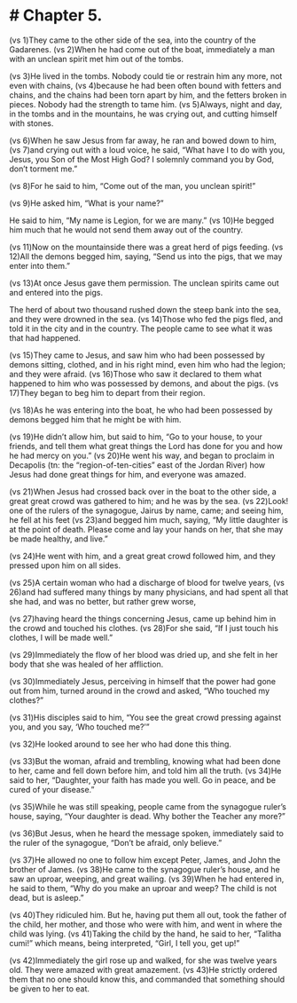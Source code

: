 # # Chapter 5.

(vs 1)They came to the other side of the sea, into the country of the Gadarenes.  (vs 2)When he had come out of the boat, immediately a man with an unclean spirit met him out of the tombs.  

(vs 3)He lived in the tombs. Nobody could tie or restrain him any more, not even with chains,  (vs 4)because he had been often bound with fetters and chains, and the chains had been torn apart by him, and the fetters broken in pieces. Nobody had the strength to tame him.  (vs 5)Always, night and day, in the tombs and in the mountains, he was crying out, and cutting himself with stones.  

(vs 6)When he saw Jesus from far away, he ran and bowed down to him,  (vs 7)and crying out with a loud voice, he said, “What have I to do with you, Jesus, you Son of the Most High God? I solemnly command you by God, don’t torment me.”  

(vs 8)For he said to him, “Come out of the man, you unclean spirit!”  

(vs 9)He asked him, “What is your name?” 

He said to him, “My name is Legion, for we are many.”  (vs 10)He begged him much that he would not send them away out of the country.  

(vs 11)Now on the mountainside there was a great herd of pigs feeding.  (vs 12)All the demons begged him, saying, “Send us into the pigs, that we may enter into them.”  

(vs 13)At once Jesus gave them permission. The unclean spirits came out and entered into the pigs. 

The herd of about two thousand rushed down the steep bank into the sea, and they were drowned in the sea.  (vs 14)Those who fed the pigs fled, and told it in the city and in the country. The people came to see what it was that had happened.  

(vs 15)They came to Jesus, and saw him who had been possessed by demons sitting, clothed, and in his right mind, even him who had the legion; and they were afraid.  (vs 16)Those who saw it declared to them what happened to him who was possessed by demons, and about the pigs.  (vs 17)They began to beg him to depart from their region.  

(vs 18)As he was entering into the boat, he who had been possessed by demons begged him that he might be with him.  

(vs 19)He didn’t allow him, but said to him, “Go to your house, to your friends, and tell them what great things the Lord has done for you and how he had mercy on you.”  (vs 20)He went his way, and began to proclaim in Decapolis (tn: the “region-of-ten-cities” east of the Jordan River) how Jesus had done great things for him, and everyone was amazed.  

(vs 21)When Jesus had crossed back over in the boat to the other side, a great great crowd was gathered to him; and he was by the sea.  (vs 22)Look! one of the rulers of the synagogue, Jairus by name, came; and seeing him, he fell at his feet  (vs 23)and begged him much, saying, “My little daughter is at the point of death. Please come and lay your hands on her, that she may be made healthy, and live.”  

(vs 24)He went with him, and a great great crowd followed him, and they pressed upon him on all sides.  

(vs 25)A certain woman who had a discharge of blood for twelve years,  (vs 26)and had suffered many things by many physicians, and had spent all that she had, and was no better, but rather grew worse,  

(vs 27)having heard the things concerning Jesus, came up behind him in the crowd and touched his clothes.  (vs 28)For she said, “If I just touch his clothes, I will be made well.”  

(vs 29)Immediately the flow of her blood was dried up, and she felt in her body that she was healed of her affliction.  

(vs 30)Immediately Jesus, perceiving in himself that the power had gone out from him, turned around in the crowd and asked, “Who touched my clothes?”  

(vs 31)His disciples said to him, “You see the great crowd pressing against you, and you say, ‘Who touched me?’”  

(vs 32)He looked around to see her who had done this thing.  

(vs 33)But the woman, afraid and trembling, knowing what had been done to her, came and fell down before him, and told him all the truth.  (vs 34)He said to her, “Daughter, your faith has made you well. Go in peace, and be cured of your disease.”  

(vs 35)While he was still speaking, people came from the synagogue ruler’s house, saying, “Your daughter is dead. Why bother the Teacher any more?”  

(vs 36)But Jesus, when he heard the message spoken, immediately said to the ruler of the synagogue, “Don’t be afraid, only believe.”  

(vs 37)He allowed no one to follow him except Peter, James, and John the brother of James.  (vs 38)He came to the synagogue ruler’s house, and he saw an uproar, weeping, and great wailing.  (vs 39)When he had entered in, he said to them, “Why do you make an uproar and weep? The child is not dead, but is asleep.”  

(vs 40)They ridiculed him. But he, having put them all out, took the father of the child, her mother, and those who were with him, and went in where the child was lying.  (vs 41)Taking the child by the hand, he said to her, “Talitha cumi!” which means, being interpreted, “Girl, I tell you, get up!”  

(vs 42)Immediately the girl rose up and walked, for she was twelve years old. They were amazed with great amazement.  (vs 43)He strictly ordered them that no one should know this, and commanded that something should be given to her to eat.